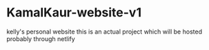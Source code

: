 # KamalKaur-website-v1
kelly's personal website 
this is an actual project which will be hosted probably through netlify
